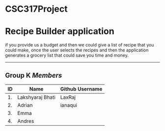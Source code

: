# CSC317Project

# Recipe Builder application

if you provide us a budget and then we could give a list of recipe that you could make,
once the user selects the recipes and then the application generates a grocery list that could save you time 
and money. 

---
## Group K *Members*

| ID | Name | Github Username |
|----|------|-----------------|
| 1. | Lakshyaraj Bhati | LaxRaj |
| 2. | Adrian | ianaqui |
| 3. | Emma |  |
| 4. | Andres |  |
